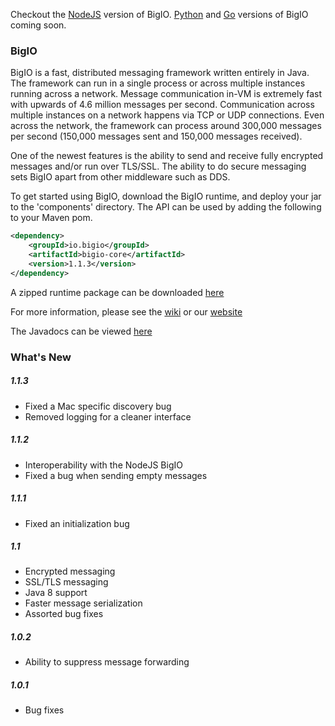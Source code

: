 Checkout the [NodeJS](https://github.com/Archarithms/bigio-node) version of BigIO.
[Python](https://github.com/Archarithms/bigio-python) and [Go](https://github.com/Archarithms/bigio-go) 
versions of BigIO coming soon.

### BigIO

BigIO is a fast, distributed messaging framework written entirely in Java. The 
framework can run in a single process or across multiple instances running 
across a network. Message communication in-VM is extremely fast with upwards of 
4.6 million messages per second. Communication across multiple instances on a 
network happens via TCP or UDP connections. Even across the network, the 
framework can process around 300,000 messages per second (150,000 messages sent 
and 150,000 messages received).

One of the newest features is the ability to send and receive fully encrypted
messages and/or run over TLS/SSL.  The ability to do secure messaging sets
BigIO apart from other middleware such as DDS.

To get started using BigIO, download the BigIO runtime, and deploy your jar
to the 'components' directory. The API can be used by adding the following to
your Maven pom.

```XML
<dependency>
    <groupId>io.bigio</groupId>
    <artifactId>bigio-core</artifactId>
    <version>1.1.3</version>
</dependency>
```

A zipped runtime package can be downloaded [here](http://search.maven.org/remotecontent?filepath=io/bigio/bigio-runtime/1.1.2/bigio-runtime-1.1.2.zip)

For more information, please see the [wiki](https://github.com/Archarithms/bigio/wiki)
or our [website](http://bigio.io)

The Javadocs can be viewed [here](http://bigio.io/javadoc/)

### What's New

##### 1.1.3
- Fixed a Mac specific discovery bug
- Removed logging for a cleaner interface

##### 1.1.2
- Interoperability with the NodeJS BigIO
- Fixed a bug when sending empty messages

##### 1.1.1
- Fixed an initialization bug

##### 1.1
- Encrypted messaging
- SSL/TLS messaging
- Java 8 support
- Faster message serialization
- Assorted bug fixes

##### 1.0.2
- Ability to suppress message forwarding

##### 1.0.1
- Bug fixes
